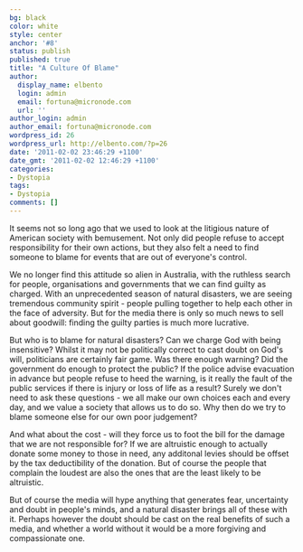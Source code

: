 ```yaml
---
bg: black
color: white
style: center
anchor: '#8'
status: publish
published: true
title: "A Culture Of Blame"
author:
  display_name: elbento
  login: admin
  email: fortuna@micronode.com
  url: ''
author_login: admin
author_email: fortuna@micronode.com
wordpress_id: 26
wordpress_url: http://elbento.com/?p=26
date: '2011-02-02 23:46:29 +1100'
date_gmt: '2011-02-02 12:46:29 +1100'
categories:
- Dystopia
tags:
- Dystopia
comments: []
---
```


It seems not so long ago that we used to look at the litigious nature of American society with bemusement. Not only did people refuse to accept responsibility for their own actions, but they also felt a need to find someone to blame for events that are out of everyone's control.

We no longer find this attitude so alien in Australia, with the ruthless search for people, organisations and governments that we can find guilty as charged. With an unprecedented season of natural disasters, we are seeing tremendous community spirit - people pulling together to help each other in the face of adversity. But for the media there is only so much news to sell about goodwill: finding the guilty parties is much more lucrative.

But who is to blame for natural disasters? Can we charge God with being insensitive? Whilst it may not be politically correct to cast doubt on God's will, politicians are certainly fair game. Was there enough warning? Did the government do enough to protect the public? If the police advise evacuation in advance but people refuse to heed the warning, is it really the fault of the public services if there is injury or loss of life as a result? Surely we don't need to ask these questions - we all make our own choices each and every day, and we value a society that allows us to do so. Why then do we try to blame someone else for our own poor judgement?

And what about the cost - will they force us to foot the bill for the damage that we are not responsible for? If we are altruistic enough to actually donate some money to those in need, any additonal levies should be offset by the tax deductibility of the donation. But of course the people that complain the loudest are also the ones that are the least likely to be altruistic.

But of course the media will hype anything that generates fear, uncertainty and doubt in people's minds, and a natural disaster brings all of these with it. Perhaps however the doubt should be cast on the real benefits of such a media, and whether a world without it would be a more forgiving and compassionate one.
